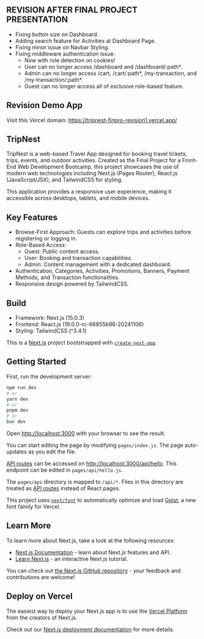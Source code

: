 ## REVISION AFTER FINAL PROJECT PRESENTATION
- Fixing button size on Dashboard.
- Adding search feature for Activities at Dashboard Page.
- Fixing minor issue on Navbar Styling.
- Fixing middleware authentication issue:
  - Now with role detection on cookies!
  - User can no longer access /dashboard and /dashboard/:path*.
  - Admin can no longer access /cart, /cart/:path*, /my-transaction, and /my-transaction/:path*.
  - Guest can no longer access all of exclusive role-based feature.

## Revision Demo App
Visit this Vercel domain: https://tripnest-finpro-revision1.vercel.app/

## TripNest
TripNest is a web-based Travel App designed for booking travel tickets, trips, events, and outdoor activities. Created as the Final Project for a Front-End Web Development Bootcamp, this project showcases the use of modern web technologies including Next.js (Pages Router), React.js (JavaScript/JSX), and TailwindCSS for styling.

This application provides a responsive user experience, making it accessible across desktops, tablets, and mobile devices.

## Key Features
- Browse-First Approach: Guests can explore trips and activities before registering or logging in.
- Role-Based Access:
  -  Guest: Public content access.
  -  User: Booking and transaction capabilities.
  -  Admin: Content management with a dedicated dashboard.
- Authentication, Categories, Activities, Promotions, Banners, Payment Methods, and Transaction functionalities.
- Responsive design powered by TailwindCSS.

## Build
- Framework: Next.js (15.0.3)
- Frontend: React.js (19.0.0-rc-66855b96-20241106)
- Styling: TailwindCSS (^3.4.1)

This is a [Next.js](https://nextjs.org) project bootstrapped with [`create-next-app`](https://nextjs.org/docs/pages/api-reference/create-next-app).

## Getting Started

First, run the development server:

```bash
npm run dev
# or
yarn dev
# or
pnpm dev
# or
bun dev
```

Open [http://localhost:3000](http://localhost:3000) with your browser to see the result.

You can start editing the page by modifying `pages/index.js`. The page auto-updates as you edit the file.

[API routes](https://nextjs.org/docs/pages/building-your-application/routing/api-routes) can be accessed on [http://localhost:3000/api/hello](http://localhost:3000/api/hello). This endpoint can be edited in `pages/api/hello.js`.

The `pages/api` directory is mapped to `/api/*`. Files in this directory are treated as [API routes](https://nextjs.org/docs/pages/building-your-application/routing/api-routes) instead of React pages.

This project uses [`next/font`](https://nextjs.org/docs/pages/building-your-application/optimizing/fonts) to automatically optimize and load [Geist](https://vercel.com/font), a new font family for Vercel.

## Learn More

To learn more about Next.js, take a look at the following resources:

- [Next.js Documentation](https://nextjs.org/docs) - learn about Next.js features and API.
- [Learn Next.js](https://nextjs.org/learn-pages-router) - an interactive Next.js tutorial.

You can check out [the Next.js GitHub repository](https://github.com/vercel/next.js) - your feedback and contributions are welcome!

## Deploy on Vercel

The easiest way to deploy your Next.js app is to use the [Vercel Platform](https://vercel.com/new?utm_medium=default-template&filter=next.js&utm_source=create-next-app&utm_campaign=create-next-app-readme) from the creators of Next.js.

Check out our [Next.js deployment documentation](https://nextjs.org/docs/pages/building-your-application/deploying) for more details.
